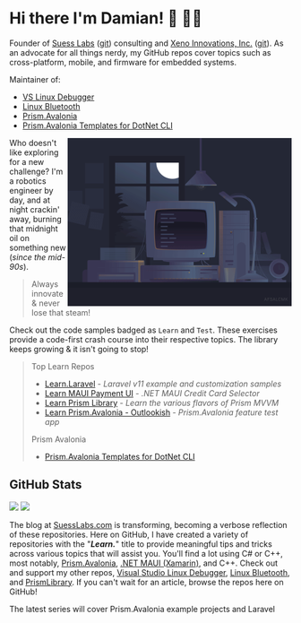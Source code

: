 # Hi there I'm Damian! 🤸 🐱‍👤

Founder of [Suess Labs](https://www.suesslabs.com) ([git](https://github.com/SuessLabs)) consulting and [Xeno Innovations, Inc.](https://xenoinc.com) ([git](https://github.com/XenoInc)). As an advocate for all things nerdy, my GitHub repos cover topics such as cross-platform, mobile, and firmware for embedded systems.

Maintainer of:

* [VS Linux Debugger](https://github.com/SuessLabs/VsLinuxDebug)
* [Linux Bluetooth](https://github.com/SuessLabs/Linux.Bluetooth)
* [Prism.Avalonia](https://github.com/AvaloniaCommunity/Prism.Avalonia)
* [Prism.Avalonia Templates for DotNet CLI](https://github.com/SuessLabs/Prism.Avalonia.Templates)

<img align="right" alt="Gif" src="https://raw.githubusercontent.com/DamianSuess/DamianSuess/master/images/NightCoding.gif" width="400" />

Who doesn't like exploring for a new challenge? I'm a robotics engineer by day, and at night crackin' away, burning that midnight oil on something new (_since the mid-90s_).

> Always innovate & never lose that steam!

Check out the code samples badged as `Learn` and `Test`. These exercises provide a code-first crash course into their respective topics. The library keeps growing & it isn't going to stop!

> Top Learn Repos
> * [Learn.Laravel](https://github.com/DamianSuess/Learn.Laravel) - _Laravel v11 example and customization samples_
> * [Learn MAUI Payment UI](https://github.com/DamianSuess/Learn.MauiPaymentUi) - _.NET MAUI Credit Card Selector_
> * [Learn Prism Library](https://github.com/DamianSuess/Learn.PrismLibrary) - _Learn the various flavors of Prism MVVM_
> * [Learn Prism.Avalonia - Outlookish](https://github.com/DamianSuess/Learn.PrismAvaloniaOutlookish) - _Prism.Avalonia feature test app_
>
> Prism Avalonia
> * [Prism.Avalonia Templates for DotNet CLI](https://github.com/SuessLabs/Prism.Avalonia.Templates)

## GitHub Stats

<!--
https://github.com/anuraghazra/github-readme-stats
https://github-readme-stats.vercel.app/api?username=damiansuess&show=reviews,discussions_started,discussions_answered,prs_merged,prs_merged_percentage
https://github.com/anuraghazra/github-readme-stats/blob/master/src/calculateRank.js
-->
<p>
  <img height="180em" src="https://github-readme-stats.vercel.app/api/top-langs/?username=DamianSuess&theme=tokyonight&show_icons=true&hide_border=true&layout=compact&langs_count=8&hide=javascript"/>
  <img height="180em" src="https://github-readme-stats.vercel.app/api?username=DamianSuess&theme=tokyonight&show_icons=true&hide_border=true&&count_private=true&include_all_commits=true&rank_icon=percentile" />
</p>

The blog at [SuessLabs.com](https://www.suesslabs.com) is transforming, becoming a verbose reflection of these repositories. Here on GitHub, I have created a variety of repositories with the "_**Learn.**_" title to provide meaningful tips and tricks across various topics that will assist you.  You'll find a lot using C# or C++, most notably, [Prism.Avalonia](https://github.com/AvaloniaCommunity/Prism.Avalonia), [.NET MAUI (Xamarin)](https://github.com/dotnet/maui), and C++. Check out and support my other repos, [Visual Studio Linux Debugger](https://github.com/SuessLabs/VsLinuxDebug), [Linux Bluetooth](https://github.com/SuessLabs/Linux.Bluetooth), and [PrismLibrary](https://github.com/PrismLibrary/Prism). If you can't wait for an article, browse the repos here on GitHub!

The latest series will cover Prism.Avalonia example projects and Laravel

<!--
https://github.com/anuraghazra/github-readme-stats
![Damian's GitHub stats](https://github-readme-stats.vercel.app/api?username=DamianSuess&show_icons=true&theme=tokyonight)

### Other Stats

<p align="center">
  <a href="https://github.com/DamianSuess"><img src="https://github-profile-trophy.vercel.app/?username=DamianSuess&theme=onedark&no-bg=true" alt="Damian's GitHub Profile Trophy"/></a>
</p>
-->
